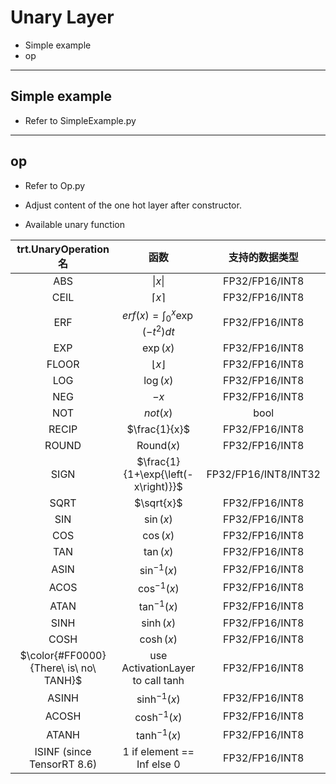 # Unary Layer

+ Simple example
+ op

---

## Simple example

+ Refer to SimpleExample.py
---

## op

+ Refer to Op.py
+ Adjust content of the one hot layer after constructor.

+ Available unary function

|         trt.UnaryOperation 名          |                              函数                               |    支持的数据类型    |
| :------------------------------------: | :-------------------------------------------------------------: | :------------------: |
|                  ABS                   |                        $\lvert x \rvert$                        |    FP32/FP16/INT8    |
|                  CEIL                  |                        $\lceil x \rceil$                        |    FP32/FP16/INT8    |
|                  ERF                   | $erf \left( x \right) = \int_{0}^{x} \exp\left(-t^{2}\right)dt$ |    FP32/FP16/INT8    |
|                  EXP                   |                     $\exp \left( x \right)$                     |    FP32/FP16/INT8    |
|                 FLOOR                  |                       $\lfloor x \rfloor$                       |    FP32/FP16/INT8    |
|                  LOG                   |                     $\log \left( x \right)$                     |    FP32/FP16/INT8    |
|                  NEG                   |                              $-x$                               |    FP32/FP16/INT8    |
|                  NOT                   |                     $not \left( x \right)$                      |         bool         |
|                 RECIP                  |                          $\frac{1}{x}$                          |    FP32/FP16/INT8    |
|                 ROUND                  |                      Round$\left(x\right)$                      |    FP32/FP16/INT8    |
|                  SIGN                  |               $\frac{1}{1+\exp{\left(-x\right)}}$               | FP32/FP16/INT8/INT32 |
|                  SQRT                  |                           $\sqrt{x}$                            |    FP32/FP16/INT8    |
|                  SIN                   |                     $\sin \left( x \right)$                     |    FP32/FP16/INT8    |
|                  COS                   |                     $\cos \left( x \right)$                     |    FP32/FP16/INT8    |
|                  TAN                   |                     $\tan \left( x \right)$                     |    FP32/FP16/INT8    |
|                  ASIN                  |                  $\sin^{-1} \left( x \right)$                   |    FP32/FP16/INT8    |
|                  ACOS                  |                  $\cos^{-1} \left( x \right)$                   |    FP32/FP16/INT8    |
|                  ATAN                  |                  $\tan^{-1} \left( x \right)$                   |    FP32/FP16/INT8    |
|                  SINH                  |                    $\sinh \left( x \right)$                     |    FP32/FP16/INT8    |
|                  COSH                  |                    $\cosh \left( x \right)$                     |    FP32/FP16/INT8    |
| $\color{#FF0000}{There\ is\ no\ TANH}$ |                use ActivationLayer to call tanh                 |    FP32/FP16/INT8    |
|                 ASINH                  |                  $\sinh^{-1} \left( x \right)$                  |    FP32/FP16/INT8    |
|                 ACOSH                  |                  $\cosh^{-1} \left( x \right)$                  |    FP32/FP16/INT8    |
|                 ATANH                  |                  $\tanh^{-1} \left( x \right)$                  |    FP32/FP16/INT8    |
|       ISINF (since TensorRT 8.6)       |                   1 if element == Inf else 0                    |    FP32/FP16/INT8    |